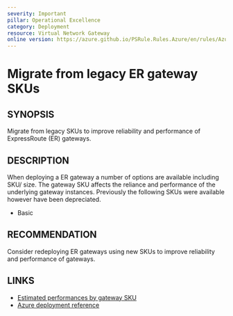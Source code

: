 ```yaml
---
severity: Important
pillar: Operational Excellence
category: Deployment
resource: Virtual Network Gateway
online version: https://azure.github.io/PSRule.Rules.Azure/en/rules/Azure.VNG.ERLegacySKU/
---
```


# Migrate from legacy ER gateway SKUs

## SYNOPSIS

Migrate from legacy SKUs to improve reliability and performance of ExpressRoute (ER) gateways.

## DESCRIPTION

When deploying a ER gateway a number of options are available including SKU/ size.
The gateway SKU affects the reliance and performance of the underlying gateway instances.
Previously the following SKUs were available however have been depreciated.

- Basic

## RECOMMENDATION

Consider redeploying ER gateways using new SKUs to improve reliability and performance of gateways.

## LINKS

- [Estimated performances by gateway SKU](https://docs.microsoft.com/azure/expressroute/expressroute-about-virtual-network-gateways#aggthroughput)
- [Azure deployment reference](https://docs.microsoft.com/azure/templates/microsoft.network/virtualnetworkgateways)
